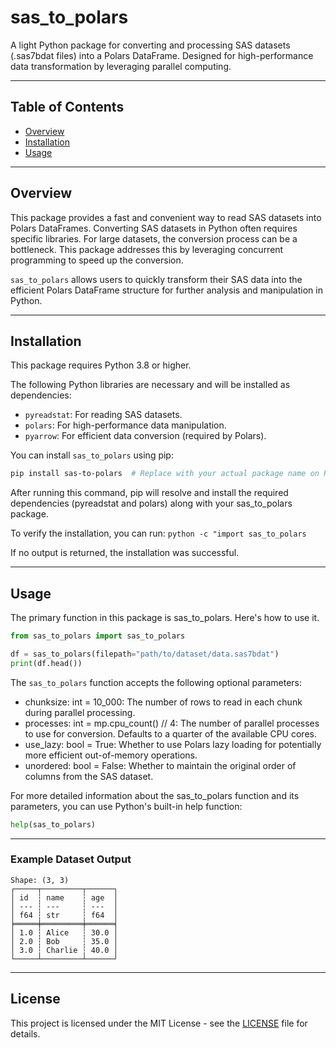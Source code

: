 # sas_to_polars

A light Python package for converting and processing SAS datasets (.sas7bdat files) into a Polars DataFrame. Designed for high-performance data transformation by leveraging parallel computing.

---

## Table of Contents

- [Overview](#overview)
- [Installation](#installation)
- [Usage](#usage)

---

## Overview

This package provides a fast and convenient way to read SAS datasets into Polars DataFrames. Converting SAS datasets in Python often requires specific libraries. For large datasets, the conversion process can be a bottleneck. This package addresses this by leveraging concurrent programming to speed up the conversion.

`sas_to_polars` allows users to quickly transform their SAS data into the efficient Polars DataFrame structure for further analysis and manipulation in Python.

---

## Installation

This package requires Python 3.8 or higher.

The following Python libraries are necessary and will be installed as dependencies:

- `pyreadstat`: For reading SAS datasets.
- `polars`: For high-performance data manipulation.
- `pyarrow`: For efficient data conversion (required by Polars).

You can install `sas_to_polars` using pip:

```bash
pip install sas-to-polars  # Replace with your actual package name on PyPI
```

After running this command, pip will resolve and install the required dependencies (pyreadstat and polars) along with your sas_to_polars package.

To verify the installation, you can run:
`python -c "import sas_to_polars`

If no output is returned, the installation was successful.

---

## Usage

The primary function in this package is sas_to_polars. Here's how to use it.

```python
from sas_to_polars import sas_to_polars

df = sas_to_polars(filepath="path/to/dataset/data.sas7bdat")
print(df.head())
```

The `sas_to_polars` function accepts the following optional parameters:

- chunksize: int = 10_000: The number of rows to read in each chunk during parallel processing.
- processes: int = mp.cpu_count() // 4: The number of parallel processes to use for conversion. Defaults to a quarter of the available CPU cores.
- use_lazy: bool = True: Whether to use Polars lazy loading for potentially more efficient out-of-memory operations.
- unordered: bool = False: Whether to maintain the original order of columns from the SAS dataset.

For more detailed information about the sas_to_polars function and its parameters, you can use Python's built-in help function:

```python
help(sas_to_polars)
```

---

### Example Dataset Output

```text
Shape: (3, 3)
┌─────┬─────────┬──────┐
│ id  ┆ name    ┆ age  │
│ --- ┆ ---     ┆ ---  │
│ f64 ┆ str     ┆ f64  │
╞═════╪═════════╪══════╡
│ 1.0 ┆ Alice   ┆ 30.0 │
│ 2.0 ┆ Bob     ┆ 35.0 │
│ 3.0 ┆ Charlie ┆ 40.0 │
└─────┴─────────┴──────┘
```
---

## License

This project is licensed under the MIT License - see the [LICENSE](./LICENSE) file for details.
